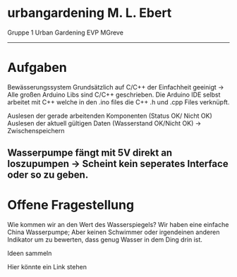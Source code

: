 # urbangardening M. L. Ebert
Gruppe 1 Urban Gardening EVP MGreve

---

# Aufgaben
Bewässerungssystem 
Grundsätzlich auf C/C++ der Einfachheit geeinigt -> Alle großen Arduino Libs sind C/C++ geschrieben.
Die Arduino IDE selbst arbeitet mit C++ welche in den .ino files die C++ .h und .cpp Files verknüpft.


Auslesen der gerade arbeitenden Komponenten (Status OK/ Nicht OK) 
Auslesen der aktuell gültigen Daten (Wasserstand OK/Nicht OK) -> Zwischenspeichern

Wasserpumpe fängt mit 5V direkt an loszupumpen -> Scheint kein seperates Interface oder so zu geben.
---
# Offene Fragestellung

Wie kommen wir an den Wert des Wasserspiegels? Wir haben eine einfache China Wasserpumpe; Aber keinen Schwimmer oder irgendeinen anderen Indikator um zu
bewerten, dass genug Wasser in dem Ding drin ist. 

Ideen sammeln 

Hier könnte ein Link stehen
